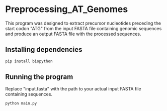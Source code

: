 # Preprocessing_AT_Genomes
This program was designed to extract precursor nucleotides preceding the start codon "ATG" from the input FASTA file containing genomic sequences and produce an output FASTA file with the processed sequences.

## Installing dependencies 
   ```bash
   pip install biopython 
```
## Running the program
Replace "input.fasta" with the path to your actual input FASTA file containing sequences.
   ```bash
   python main.py
```

   
